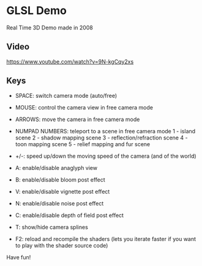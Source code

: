 GLSL Demo
=========

Real Time 3D Demo made in 2008


Video
-----

https://www.youtube.com/watch?v=9N-kgCqy2xs


Keys
----

* SPACE:  switch camera mode (auto/free)
* MOUSE:  control the camera view in free camera mode
* ARROWS: move the camera in free camera mode
* NUMPAD NUMBERS: teleport to a scene in free camera mode
	1 - island scene
	2 - shadow mapping scene
	3 - reflection/refraction scene
	4 - toon mapping scene
	5 - relief mapping and fur scene

* +/-:   speed up/down the moving speed of the camera (and of the world)

* A:     enable/disable anaglyph view
* B:     enable/disable bloom post effect
* V:     enable/disable vignette post effect
* N:     enable/disable noise post effect
* C:     enable/disable depth of field post effect
* T:     show/hide camera splines

* F2:    reload and recompile the shaders (lets you iterate faster if you want to play with the shader source code)

Have fun!